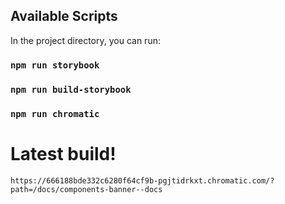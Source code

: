 ## Available Scripts

In the project directory, you can run:

### `npm run storybook`

### `npm run build-storybook`

### `npm run chromatic`


# Latest build!
`https://666188bde332c6280f64cf9b-pgjtidrkxt.chromatic.com/?path=/docs/components-banner--docs`